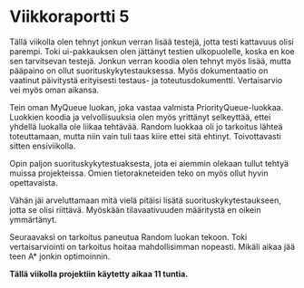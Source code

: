 # Viikkoraportti 5

Tällä viikolla olen tehnyt jonkun verran lisää testejä, jotta testi kattavuus olisi parempi. Toki ui-pakkauksen olen 
jättänyt testien ulkopuolelle, koska en koe sen tarvitsevan testejä. Jonkun verran koodia olen tehnyt myös lisää, mutta 
pääpaino on ollut suorituskykytestauksessa. Myös dokumentaatio on vaatinut päivitystä erityisesti testaus- ja 
toteutusdokumentti. Vertaisarvio vei myös oman aikansa.

Tein oman MyQueue luokan, joka vastaa valmista PriorityQueue-luokkaa. Luokkien koodia ja velvollisuuksia olen myös 
yrittänyt selkeyttää, ettei yhdellä luokalla ole liikaa tehtävää. Random luokkaa oli jo tarkoitus lähteä toteuttamaan, 
mutta niin vain tuli taas kiire ettei sitä ehtinyt. Toivottavasti sitten ensiviikolla.

Opin paljon suorituskykytestuaksesta, jota ei aiemmin olekaan tullut tehtyä muissa projekteissa. Omien tietorakneteiden 
teko on myös ollut hyvin opettavaista.

Vähän jäi arveluttamaan mitä vielä pitäisi lisätä suorituskykytestaukseen, jotta se olisi riittävä. Myöskään 
tilavaativuuden määritystä en oikein ymmärtänyt.

Seuraavaksi on tarkoitus paneutua Random luokan tekoon. Toki vertaisarviointi on tarkoitus hoitaa mahdollisimman nopeasti.
Mikäli aikaa jää teen A* jonkin optimoinnin.


**Tällä viikolla projektiin käytetty aikaa 11 tuntia.**
